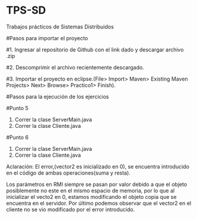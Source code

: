 # TPS-SD
Trabajos prácticos de Sistemas Distribuidos

#Pasos para importar el proyecto 

#1. 
Ingresar al repositorio de Github con el link dado y descargar archivo .zip

#2. 
Descomprimir el archivo recientemente descargado.

#3.
Importar el proyecto en eclipse.(File> Import> Maven> Existing Maven Projects> Next> Browse> Practico1> Finish).


#Pasos para la ejecución de los ejercicios

#Punto 5
1. Correr la clase ServerMain.java
2. Correr la clase Cliente.java

#Punto 6
1. Correr la clase ServerMain.java
2. Correr la clase Cliente.java

Aclaración: El error,(vector2 es inicializado en 0), se encuentra introducido en el código de ambas operaciones(suma y resta).

Los parámetros en RMI siempre se pasan por valor debido a que el objeto posiblemente no este en el mismo espacio de memoria,
por lo que al inicializar el vecto2 en 0, estamos modificando el objeto copia que se encuentra en el servidor.
Por último podemos observar que el vector2 en el cliente no se vio modificado por el error introducido.
